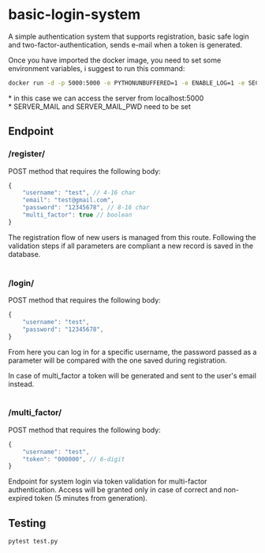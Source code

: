# basic-login-system
A simple authentication system that supports registration, basic safe login and two-factor-authentication, sends e-mail when a token is generated.

Once you have imported the docker image, you need to set some environment variables, i suggest to run this command: 
```bash
docker run -d -p 5000:5000 -e PYTHONUNBUFFERED=1 -e ENABLE_LOG=1 -e SECRET_KEY=12345 -e SERVER_MAIL={your_gmail} -e SERVER_MAIL_PWD={your_gmail_password} basic-login-system
```

\* in this case we can access the server from localhost:5000<br/>
\* SERVER_MAIL and SERVER_MAIL_PWD need to be set
## Endpoint
### /register/
POST method that requires the following body:
```javascript
{
    "username": "test", // 4-16 char
    "email": "test@gmail.com",
    "password": "12345678", // 8-16 char
    "multi_factor": true // boolean
}
```
The registration flow of new users is managed from this route. Following the validation steps if all parameters are compliant a new record is saved in the database.
<br/><br/>
### /login/
POST method that requires the following body:
```javascript
{
    "username": "test",
    "password": "12345678",
}
```
From here you can log in for a specific username, the password passed as a parameter will be compared with the one saved during registration.

In case of multi_factor a token will be generated and sent to the user's email instead.
<br/><br/>
### /multi_factor/
POST method that requires the following body:
```javascript
{
    "username": "test",
    "token": "000000", // 6-digit
}
```
 Endpoint for system login via token validation for multi-factor authentication. Access will be granted only in case of correct and non-expired token (5 minutes from generation).

## Testing
```bash
pytest test.py
```

